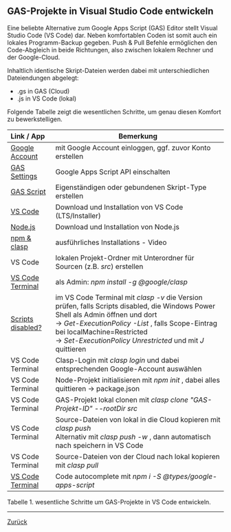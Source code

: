 ## GAS-Projekte in Visual Studio Code entwickeln

Eine beliebte Alternative zum Google Apps Script (GAS) Editor stellt Visual Studio Code (VS Code) dar. Neben komfortablen Coden ist somit auch ein lokales Programm-Backup gegeben. Push & Pull Befehle ermöglichen den Code-Abgleich in beide Richtungen, also zwischen lokalem Rechner und der Google-Cloud.

Inhaltlich identische Skript-Dateien werden dabei mit unterschiedlichen Dateiendungen abgelegt:
  * .gs in GAS (Cloud)
  * .js in VS Code (lokal)

Folgende Tabelle zeigt die wesentlichen Schritte, um genau diesen Komfort zu bewerkstelligen. 

| Link / App | Bemerkung |
|:------------------ |-----------------------------------------|
| [Google Account](https://www.google.com/) | mit Google Account einloggen, ggf. zuvor Konto erstellen |
| [GAS Settings](https://script.google.com/home/usersettings) | Google Apps Script API einschalten |
| [GAS Script](https://developers.google.com/apps-script/guides/standalone?hl=de) | Eigenständigen oder gebundenen Skript-Type erstellen |
| [VS Code](https://code.visualstudio.com/download) | Download und Installation von VS Code (LTS/Installer) |
| [Node.js](https://nodejs.org/en/download/) | Download und Installation von Node.js |
| [npm & clasp](https://www.youtube.com/watch?v=lwxiEB-Mnys) | ausführliches Installations - Video |
| VS Code | lokalen Projekt-Ordner mit Unterordner für Sourcen (z.B. *src*) erstellen |
| [VS Code Terminal](https://github.com/google/clasp) | als Admin:  *npm install -g @google/clasp* |
| [Scripts disabled?](https://www.google.com/search?q=error+Visual+Studio+terminal+script+running+power+shell&ei=TfEIZKTgF9TBlAbplJSgCw&ved=0ahUKEwjkuuyfl839AhXUIMUKHWkKBbQQ4dUDCBA&uact=5&oq=error+Visual+Studio+terminal+script+running+power+shell&gs_lcp=Cgxnd3Mtd2l6LXNlcnAQAzoFCAAQogRKBAhBGABQAFi6CGCUC2gAcAF4AIABbYgBygSSAQMzLjOYAQCgAQHAAQE&sclient=gws-wiz-serp#fpstate=ive&vld=cid:5984ff59,vid:X7mg3pJfhZQ) | im VS Code Terminal mit *clasp -v* die Version prüfen, falls Scripts disabled, die Windows Power Shell als Admin öffnen und dort<br>-> *Get-ExecutionPolicy -List* , falls Scope-Eintrag bei localMachine=Restricted<br>-> *Set-ExecutionPolicy Unrestricted* und mit *J* quittieren|
| VS Code Terminal | Clasp-Login mit *clasp login* und dabei entsprechenden Google-Account auswählen|
| VS Code Terminal | Node-Projekt initialisieren mit *npm init* , dabei alles quittieren -> package.json|
| VS Code Terminal | GAS-Projekt lokal clonen mit *clasp clone "GAS-Projekt-ID" --rootDir src*|
| VS Code Terminal | Source-Dateien von lokal in die Cloud kopieren mit *clasp push*<br>Alternativ mit *clasp push -w* , dann automatisch nach speichern in VS Code|
| VS Code Terminal | Source-Dateien von der Cloud nach lokal kopieren mit *clasp pull*|
| [VS Code Terminal](https://github.com/google/clasp/blob/master/docs/typescript.md) | Code autocomplete mit *npm i -S @types/google-apps-script*|

Tabelle 1. wesentliche Schritte um GAS-Projekte in VS Code entwickeln. 

---






[Zurück](README.md)